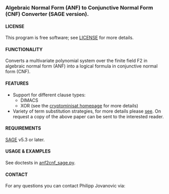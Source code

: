 ### Algebraic Normal Form (ANF) to Conjunctive Normal Form (CNF) Converter (SAGE version).

#### LICENSE
This program is free software; see [LICENSE](https://github.com/Daeinar/anf2cnf-sage/blob/master/LICENSE) for more details.

#### FUNCTIONALITY
Converts a multivariate polynomial system over the finite field F2 in algebraic
normal form (ANF) into a logical formula in conjunctive normal form (CNF). 

#### FEATURES
* Support for different clause types: 
  - DIMACS
  - XOR (see the [cryptominisat homepage][1] for more details)
* Variety of term substitution strategies, for more details please [see][2].
  On request a copy of the above paper can be sent to the interested reader.

#### REQUIREMENTS
[SAGE][3] v5.3 or later.

#### USAGE & EXAMPLES
See doctests in [anf2cnf_sage.py](https://github.com/Daeinar/anf2cnf-sage/blob/master/anf2cnf_sage.py).

#### CONTACT
For any questions you can contact Philipp Jovanovic via:
<jovanovi at fim dot uni minus passau dot de>  

[1]: http://www.msoos.org/xor-clauses
[2]: http://www.degruyter.com/view/j/gcc.2010.2.issue-2/gcc.2010.016/gcc.2010.016.xml
[3]: http://www.sagemath.org
